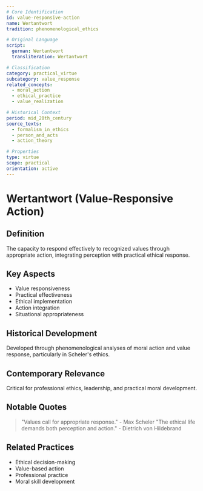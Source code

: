 ```yaml
---
# Core Identification
id: value-responsive-action
name: Wertantwort
tradition: phenomenological_ethics

# Original Language
script:
  german: Wertantwort
  transliteration: Wertantwort

# Classification
category: practical_virtue
subcategory: value_response
related_concepts:
  - moral_action
  - ethical_practice
  - value_realization

# Historical Context
period: mid_20th_century
source_texts:
  - formalism_in_ethics
  - person_and_acts
  - action_theory

# Properties
type: virtue
scope: practical
orientation: active
---
```


# Wertantwort (Value-Responsive Action)

## Definition
The capacity to respond effectively to recognized values through appropriate action, integrating perception with practical ethical response.

## Key Aspects
- Value responsiveness
- Practical effectiveness
- Ethical implementation
- Action integration
- Situational appropriateness

## Historical Development
Developed through phenomenological analyses of moral action and value response, particularly in Scheler's ethics.

## Contemporary Relevance
Critical for professional ethics, leadership, and practical moral development.

## Notable Quotes
> "Values call for appropriate response." - Max Scheler
> "The ethical life demands both perception and action." - Dietrich von Hildebrand

## Related Practices
- Ethical decision-making
- Value-based action
- Professional practice
- Moral skill development